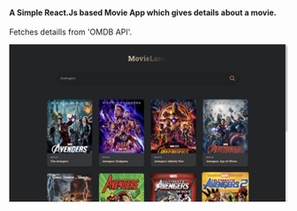 #### A Simple React.Js  based Movie App which gives details about a movie.
Fetches detaills from 'OMDB API'.

<a href="#"><img src="src/assets/ss1.png" width=1390px ></a>
